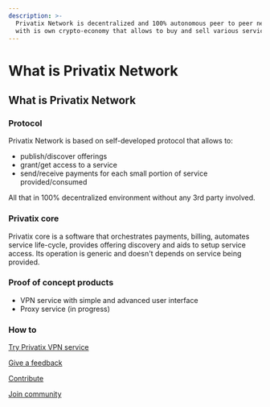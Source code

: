 ```yaml
---
description: >-
  Privatix Network is decentralized and 100% autonomous peer to peer network
  with is own crypto-economy that allows to buy and sell various services.
---
```


# What is Privatix Network

## What is Privatix Network

### Protocol

Privatix Network is based on self-developed protocol that allows to:

* publish/discover offerings
* grant/get access to a service
* send/receive payments for each small portion of service provided/consumed

All that in 100% decentralized environment without any 3rd party involved.

### Privatix core

Privatix core is a software that orchestrates payments, billing, automates service life-cycle, provides offering discovery and aids to setup service access. Its operation is generic and doesn't depends on service being provided.

### Proof of concept products

* VPN service with simple and advanced user interface
* Proxy service \(in progress\)

### How to

[Try Privatix VPN service](support/install/)

[Give a feedback](support/feedback/)

[Contribute](https://github.com/Privatix/privatix#contributing)

[Join community](https://github.com/Privatix/privatix#public-place-to-talk-and-get-news)


